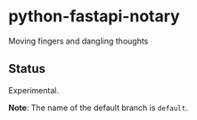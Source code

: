 # python-fastapi-notary
Moving fingers and dangling thoughts

## Status
Experimental.

**Note**: The name of the default branch is `default`.
